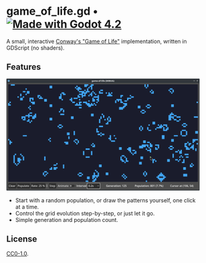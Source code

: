 # game_of_life.gd • [![Made with Godot 4.2][badge]][godot]

A small, interactive [Conway's "Game of Life"][wiki] implementation, written in
GDScript (no shaders).


## Features

![screenshot](etc/screenshot.webp)

-   Start with a random population, or draw the patterns yourself, one click at
    a time.
-   Control the grid evolution step-by-step, or just let it go.
-   Simple generation and population count.


## License

[CC0-1.0](LICENSE.md).


[godot]: https://godotengine.org/
[badge]: https://flat.badgen.net/badge/made%20with/Godot%204.2/478cbf
[wiki]: https://en.wikipedia.org/wiki/Conway%27s_Game_of_Life
